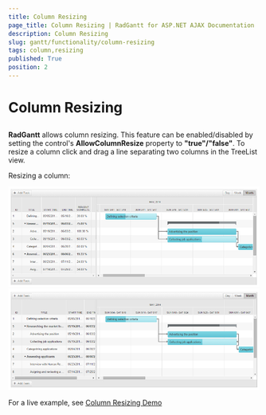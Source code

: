 ```yaml
---
title: Column Resizing
page_title: Column Resizing | RadGantt for ASP.NET AJAX Documentation
description: Column Resizing
slug: gantt/functionality/column-resizing
tags: column,resizing
published: True
position: 2
---
```


# Column Resizing

## 

**RadGantt** allows column resizing. This feature can be enabled/disabled by setting the control's **AllowColumnResize** property to **"true"/"false"**. To resize a column click and drag a line separating two columns in the TreeList view. 

Resizing a column:

![RadGantt Column Resizing Before](images/gantt-column-resizing-before.png)
![RadGantt Column Resizing After](images/gantt-column-resizing-after.png)

For a live example, see [Column Resizing Demo](http://demos.telerik.com/aspnet-ajax/gantt/examples/functionality/resizing-columns/defaultcs.aspx?isNew=true)
